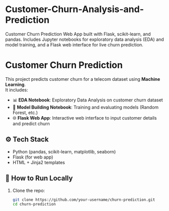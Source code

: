 # Customer-Churn-Analysis-and-Prediction
Customer Churn Prediction Web App built with Flask, scikit-learn, and pandas.  Includes Jupyter notebooks for exploratory data analysis (EDA) and model training,  and a Flask web interface for live churn prediction.
# Customer Churn Prediction

This project predicts customer churn for a telecom dataset using **Machine Learning**.  
It includes:
- 📊 **EDA Notebook**: Exploratory Data Analysis on customer churn dataset  
- 🤖 **Model Building Notebook**: Training and evaluating models (Random Forest, etc.)  
- 🌐 **Flask Web App**: Interactive web interface to input customer details and predict churn  

## ⚙️ Tech Stack
- Python (pandas, scikit-learn, matplotlib, seaborn)
- Flask (for web app)
- HTML + Jinja2 templates

## 🚀 How to Run Locally
1. Clone the repo:
   ```bash
   git clone https://github.com/your-username/churn-prediction.git
   cd churn-prediction
